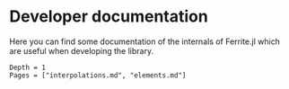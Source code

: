# Developer documentation

Here you can find some documentation of the internals of Ferrite.jl which are useful when
developing the library.

```@contents
Depth = 1
Pages = ["interpolations.md", "elements.md"]
```

